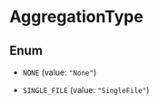 

# AggregationType

## Enum


* `NONE` (value: `"None"`)

* `SINGLE_FILE` (value: `"SingleFile"`)



